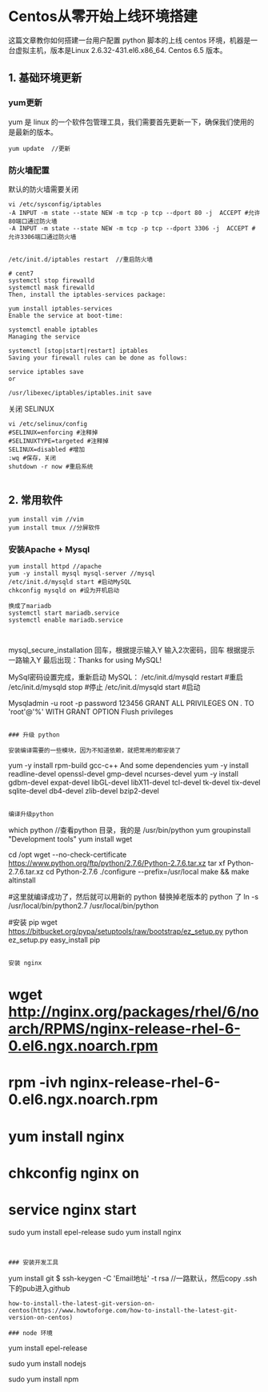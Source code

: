 # Centos从零开始上线环境搭建

这篇文章教你如何搭建一台用户配置 python 脚本的上线 centos 环境，机器是一台虚拟主机，版本是Linux 2.6.32-431.el6.x86_64.  Centos 6.5 版本。

## 1. 基础环境更新

### yum更新

yum 是 linux 的一个软件包管理工具，我们需要首先更新一下，确保我们使用的是最新的版本。

```
yum update  //更新

```

### 防火墙配置

默认的防火墙需要关闭

```
vi /etc/sysconfig/iptables
-A INPUT -m state --state NEW -m tcp -p tcp --dport 80 -j  ACCEPT #允许80端口通过防火墙
-A INPUT -m state --state NEW -m tcp -p tcp --dport 3306 -j  ACCEPT #允许3306端口通过防火墙


/etc/init.d/iptables restart  //重启防火墙

# cent7
systemctl stop firewalld
systemctl mask firewalld
Then, install the iptables-services package:

yum install iptables-services
Enable the service at boot-time:

systemctl enable iptables
Managing the service

systemctl [stop|start|restart] iptables
Saving your firewall rules can be done as follows:

service iptables save
or

/usr/libexec/iptables/iptables.init save
```

关闭 SELINUX
```
vi /etc/selinux/config
#SELINUX=enforcing #注释掉
#SELINUXTYPE=targeted #注释掉
SELINUX=disabled #增加
:wq #保存，关闭
shutdown -r now #重启系统


```

## 2. 常用软件

```
yum install vim //vim
yum install tmux //分屏软件
```

### 安装Apache + Mysql


```
yum install httpd //apache
yum -y install mysql mysql-server //mysql
/etc/init.d/mysqld start #启动MySQL
chkconfig mysqld on #设为开机启动

换成了mariadb
systemctl start mariadb.service
systemctl enable mariadb.service



```



mysql_secure_installation
回车，根据提示输入Y
输入2次密码，回车
根据提示一路输入Y
最后出现：Thanks for using MySQL!

MySql密码设置完成，重新启动 MySQL：
/etc/init.d/mysqld restart #重启
/etc/init.d/mysqld stop #停止
/etc/init.d/mysqld start #启动

Mysqladmin -u root -p password 123456
GRANT ALL PRIVILEGES ON *.* TO 'root'@'%' WITH GRANT OPTION
Flush privileges

```

### 升级 python

安装编译需要的一些模块，因为不知道依赖，就把常用的都安装了

```
yum -y install rpm-build gcc-c++
And some dependencies
yum -y install readline-devel openssl-devel gmp-devel ncurses-devel
yum -y install gdbm-devel expat-devel libGL-devel libX11-devel tcl-devel tk-devel tix-devel sqlite-devel db4-devel zlib-devel bzip2-devel
```

编译升级python

```
which python //查看python 目录，我的是 /usr/bin/python
yum groupinstall "Development tools"
yum install wget

cd /opt
wget --no-check-certificate https://www.python.org/ftp/python/2.7.6/Python-2.7.6.tar.xz
tar xf Python-2.7.6.tar.xz
cd Python-2.7.6
./configure --prefix=/usr/local
make && make altinstall

#这里就编译成功了，然后就可以用新的 python 替换掉老版本的 python 了
ln -s /usr/local/bin/python2.7 /usr/local/bin/python

#安装 pip
wget https://bitbucket.org/pypa/setuptools/raw/bootstrap/ez_setup.py
python ez_setup.py
easy_install pip

```

安装 nginx

```
# wget http://nginx.org/packages/rhel/6/noarch/RPMS/nginx-release-rhel-6-0.el6.ngx.noarch.rpm
# rpm -ivh nginx-release-rhel-6-0.el6.ngx.noarch.rpm
# yum install nginx
# chkconfig nginx on
# service nginx start

sudo yum install epel-release
sudo yum install nginx
```


### 安装开发工具

```
yum install git
$ ssh-keygen -C 'Email地址' -t rsa
//一路默认，然后copy .ssh下的pub进入github

```
how-to-install-the-latest-git-version-on-centos(https://www.howtoforge.com/how-to-install-the-latest-git-version-on-centos)

### node 环境
```
yum install epel-release

sudo yum install nodejs

sudo yum install npm
```
